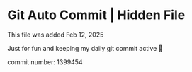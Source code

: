 # Git Auto Commit | Hidden File

This file was added Feb 12, 2025

Just for fun and keeping my daily git commit active 🤪

commit number: 1399454
